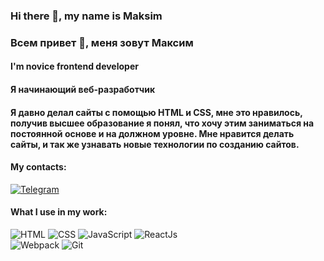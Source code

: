 ### Hi there 👋, my name is Maksim
### Всем привет 👋, меня зовут Максим
#### I'm novice frontend developer
#### Я начинающий веб-разработчик
#### Я давно делал сайты с помощью HTML и CSS, мне это нравилось, получив высшее образование я понял, что хочу этим заниматься на постоянной основе и на должном уровне. Мне нравится делать сайты, и так же узнавать новые технологии по созданию сайтов.

#### My contacts:
<a href="https://t.me/LoneAngel" target="_blank"><img src="https://img.shields.io/badge/-Telegram-0088cc?style=flat&logo=telegram&logoColor=white" alt="Telegram"></a> 

#### What I use in my work:
<img src="https://img.shields.io/badge/-HTML-E34F26?style=flate&logo=html5&logoColor=white" alt="HTML"> <img src="https://img.shields.io/badge/-CSS-1572B6?style=flate&logo=css3&logoColor=white" alt="CSS"> <img src="https://img.shields.io/badge/-JavaScript-F7DF1E?style=flate&logo=javascript&logoColor=white" alt="JavaScript"> <img src="https://img.shields.io/badge/-ReactJs-61DAFB?style=flate&logo=react&logoColor=white" alt="ReactJs"> </br>
<img src="https://img.shields.io/badge/-Webpack-8DD6F9?style=flate&logo=webpack&logoColor=white" alt="Webpack"> <img src="https://img.shields.io/badge/-Git-F05032?style=flate&logo=git&logoColor=white" alt="Git">


<!--
**MaksimKurkov/MaksimKurkov** is a ✨ _special_ ✨ repository because its `README.md` (this file) appears on your GitHub profile.

Here are some ideas to get you started:

- 🔭 I’m currently working on ...
- 🌱 I’m currently learning ...
- 👯 I’m looking to collaborate on ...
- 🤔 I’m looking for help with ...
- 💬 Ask me about ...
- 📫 How to reach me: ...
- 😄 Pronouns: ...
- ⚡ Fun fact: ...
-->
